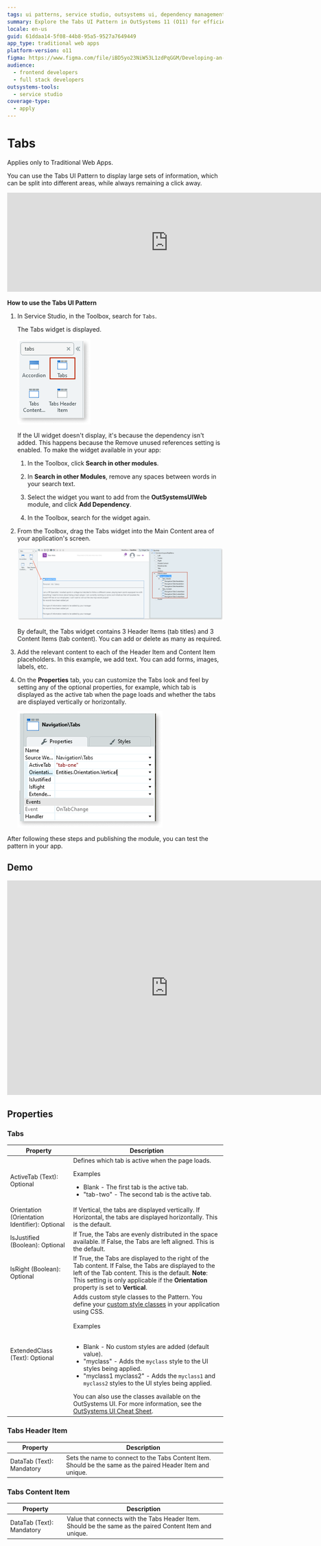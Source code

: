 ```yaml
---
tags: ui patterns, service studio, outsystems ui, dependency management, widgets
summary: Explore the Tabs UI Pattern in OutSystems 11 (O11) for efficiently managing and displaying large sets of information in Traditional Web Apps.
locale: en-us
guid: 61ddaa14-5f08-44b8-95a5-9527a7649449
app_type: traditional web apps
platform-version: o11
figma: https://www.figma.com/file/iBD5yo23NiW53L1zdPqGGM/Developing-an-Application?type=design&node-id=238%3A55&mode=design&t=u4ANW5BJS7Flsdmg-1
audience:
  - frontend developers
  - full stack developers
outsystems-tools:
  - service studio
coverage-type:
  - apply
---
```


# Tabs

<div class="info" markdown="1">

Applies only to Traditional Web Apps.

</div>

You can use the Tabs UI Pattern to display large sets of information, which can be split into different areas, while always remaining a click away.

<iframe src="https://player.vimeo.com/video/977630954" width="750" height="231" frameborder="0" allow="autoplay; fullscreen" allowfullscreen="">Video showing the interaction with the Tabs UI Pattern in a Traditional Web App.</iframe>

**How to use the Tabs UI Pattern**

1. In Service Studio, in the Toolbox, search for `Tabs`.

    The Tabs widget is displayed.

    ![Screenshot of the Tabs widget in the Service Studio toolbox](images/tabs-2-ss.png "Tabs Widget in Service Studio")

    If the UI widget doesn't display, it's because the dependency isn't added. This happens because the Remove unused references setting is enabled. To make the widget available in your app:

    1. In the Toolbox, click **Search in other modules**.

    1. In **Search in other Modules**, remove any spaces between words in your search text.
    
    1. Select the widget you want to add from the **OutSystemsUIWeb** module, and click **Add Dependency**. 
    
    1. In the Toolbox, search for the widget again.

1. From the Toolbox, drag the Tabs widget into the Main Content area of your application's screen.

    ![Screenshot showing how to drag the Tabs widget into the main content area of an application's screen](images/tabs-3-ss.png "Dragging Tabs Widget into Main Content Area")

    By default, the Tabs widget contains 3 Header Items (tab titles) and 3 Content Items (tab content). You can add or delete as many as required.
  
1. Add the relevant content to each of the Header Item and Content Item placeholders. In this example, we add text. You can add forms, images, labels, etc.

1. On the **Properties** tab, you can customize the Tabs look and feel by setting any of the optional properties, for example, which tab is displayed as the active tab when the page loads and whether the tabs are displayed vertically or horizontally.

    ![Screenshot of the Properties tab for customizing the Tabs widget in Service Studio](images/tabs-4-ss.png "Tabs Widget Properties")

After following these steps and publishing the module, you can test the pattern in your app.

## Demo

<iframe width="750" height="500" src="https://www.youtube.com/embed/97uPVx-Q1lQ" frameborder="0" allow="accelerometer; autoplay; encrypted-media; gyroscope; picture-in-picture" allowfullscreen="allowfullscreen">
</iframe>

## Properties

### Tabs

| **Property**                                   | **Description**                                                                                                                                                                                                                                                                                                                                                                                                                                                                                                                                                                                                                                        |
|------------------------------------------------|--------------------------------------------------------------------------------------------------------------------------------------------------------------------------------------------------------------------------------------------------------------------------------------------------------------------------------------------------------------------------------------------------------------------------------------------------------------------------------------------------------------------------------------------------------------------------------------------------------------------------------------------------------|
| ActiveTab (Text): Optional                     | Defines which tab is active when the page loads. <p>Examples</p><ul><li>Blank - The first tab is the active tab.</li><li>"tab-two" - The second tab is the active tab. </li></ul>                                                                                                                                                                                                                                                                                                                                                                                                                                                                      |
| Orientation (Orientation Identifier): Optional | If Vertical, the tabs are displayed vertically. If Horizontal, the tabs are displayed horizontally. This is the default.                                                                                                                                                                                                                                                                                                                                                                                                                                                                                                                               |
| IsJustified (Boolean): Optional                | If True, the Tabs are evenly distributed in the space available. If False, the Tabs are left aligned. This is the default.                                                                                                                                                                                                                                                                                                                                                                                                                                                                                                                             |
| IsRight (Boolean): Optional                    | If True, the Tabs are displayed to the right of the Tab content. If False, the Tabs are displayed to the left of the Tab content. This is the default. **Note**: This setting is only applicable if the **Orientation** property is set to **Vertical**.                                                                                                                                                                                                                                                                                                                                                                                               |
| ExtendedClass (Text): Optional                 | Adds custom style classes to the Pattern. You define your [custom style classes](../../../../look-feel/css.md) in your application using CSS.<br/><br/>Examples<br/><br/> <ul><li>Blank - No custom styles are added (default value).</li><li>"myclass" - Adds the ``myclass`` style to the UI styles being applied.</li><li>"myclass1 myclass2" - Adds the ``myclass1`` and ``myclass2`` styles to the UI styles being applied.</li></ul>You can also use the classes available on the OutSystems UI. For more information, see the [OutSystems UI Cheat Sheet](https://outsystemsui.outsystems.com/OutSystemsUIWebsite/CheatSheet). |

### Tabs Header Item

| **Property**              | **Description**                                                                                             |
|---------------------------|-------------------------------------------------------------------------------------------------------------|
| DataTab (Text): Mandatory | Sets the name to connect to the Tabs Content Item. Should be the same as the paired Header Item and unique. |

### Tabs Content Item

| **Property**              | **Description**                                                                                          |
|---------------------------|----------------------------------------------------------------------------------------------------------|
| DataTab (Text): Mandatory | Value that connects with the Tabs Header Item. Should be the same as the paired Content Item and unique. |
